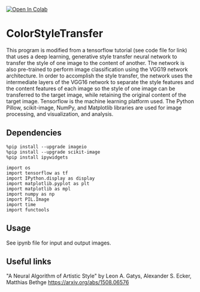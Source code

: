 [![Open In Colab](https://colab.research.google.com/assets/colab-badge.svg)](https://github.com/Celeste1221/ColorStyleTransfer/blob/main/CF_13_1_ColorStyleTransfer.ipynb)

# ColorStyleTransfer
This program is modified from a tensorflow tutorial (see code file for link) that uses a deep learning, generative style transfer neural network to transfer the 
style of one image to the content of another. The network is also pre-trained to perform image classification using the VGG19 network architecture. In order to 
accomplish the style transfer, the network uses the intermediate layers of the VGG16 network to separate the style features and the content features of each image so the style of one image can be transferred to the target image, while retaining the original content of the target image. 
Tensorflow is the machine learning platform used. The Python Pillow, scikit-image, NumPy, and Matplotlib libraries are used for image processing, and visualization, and analysis. 

## Dependencies 
```
%pip install --upgrade imageio
%pip install --upgrade scikit-image
%pip install ipywidgets
```
```
import os
import tensorflow as tf
import IPython.display as display
import matplotlib.pyplot as plt
import matplotlib as mpl
import numpy as np
import PIL.Image
import time
import functools
```

## Usage
See ipynb file for input and output images.

## Useful links  
"A Neural Algorithm of Artistic Style" by Leon A. Gatys, Alexander S. Ecker, Matthias Bethge https://arxiv.org/abs/1508.06576




